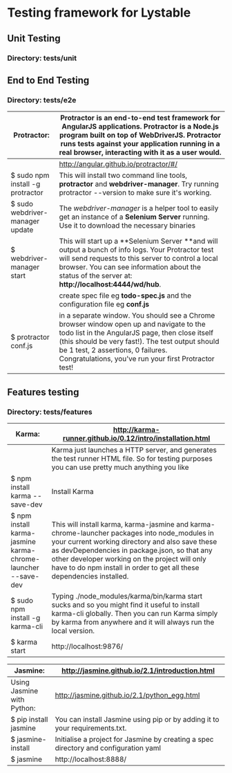 # Testing framework for Lystable

## Unit Testing

### Directory: tests/unit

## End to End Testing

### Directory: tests/e2e

| Protractor:  | Protractor is an end-to-end test framework for AngularJS applications. Protractor is a Node.js program built on top of WebDriverJS. Protractor runs tests against your application running in a real browser, interacting with it as a user would. |
|--|--|
|  | http://angular.github.io/protractor/#/ |
| $ sudo npm install -g protractor | This will install two command line tools, **protractor** and **webdriver-manager**. Try running protractor --version to make sure it's working. |
| $  sudo webdriver-manager update | The *webdriver-manager* is a helper tool to easily get an instance of a **Selenium Server** running. Use it to download the necessary binaries |
| $  webdriver-manager start | This will start up a **Selenium Server **and will output a bunch of info logs. Your Protractor test will send requests to this server to control a local browser. You can see information about the status of the server at:  **http://localhost:4444/wd/hub**. |
|  | create spec file eg  **todo-spec.js** and the configuration file eg **conf.js** |
| $ protractor conf.js | in a separate window.  You should see a Chrome browser window open up and navigate to the todo list in the AngularJS page, then close itself (this should be very fast!). The test output should be 1 test, 2 assertions, 0 failures. Congratulations, you've run your first Protractor test! |


## Features testing

### Directory: tests/features






| Karma:                         | http://karma-runner.github.io/0.12/intro/installation.html |
|--------------------------------|---------------------------------|
|  | Karma just launches a HTTP server, and generates the test runner HTML file. So for testing purposes you can use pretty much anything you like |                                              |
| $ npm install karma --save-dev  | Install Karma                                              |
| $ npm install karma-jasmine karma-chrome-launcher --save-dev  | This will install karma, karma-jasmine and karma-chrome-launcher packages into node_modules in your current working directory and also save these as devDependencies in package.json, so that any other developer working on the project will only have to do npm install in order to get all these dependencies installed. |
| $ sudo npm install -g karma-cli  | Typing ./node_modules/karma/bin/karma start sucks and so you might find it useful to install karma-cli globally.  Then you can run Karma simply by karma from anywhere and it will always run the local version. |
| $  karma start  | http://localhost:9876/ |


|Jasmine:  | http://jasmine.github.io/2.1/introduction.html |
|--|--|
| Using Jasmine with Python: | http://jasmine.github.io/2.1/python_egg.html |
| $ pip install jasmine | You can install Jasmine using pip or by adding it to your requirements.txt. |
| $  jasmine-install | Initialise a project for Jasmine by creating a spec directory and configuration yaml |
| $  jasmine | http://localhost:8888/ |



[protractor]: https://github.com/angular/protractor
[jasmine]: http://pivotal.github.com/jasmine/
[karma]: http://karma-runner.github.io
